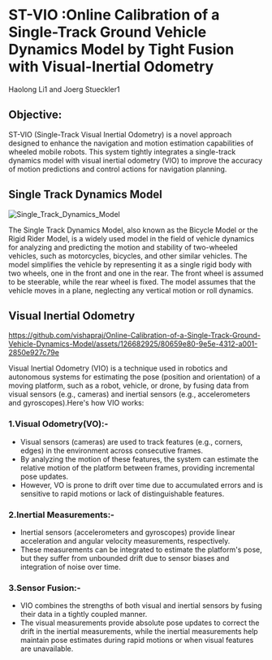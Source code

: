 # ST-VIO :Online Calibration of a Single-Track Ground Vehicle Dynamics Model by Tight Fusion with Visual-Inertial Odometry
Haolong Li1 and Joerg Stueckler1

## Objective:
ST-VIO (Single-Track Visual Inertial Odometry) is a novel approach designed to enhance the navigation and motion estimation capabilities of wheeled mobile robots. This system tightly integrates a single-track dynamics model with visual inertial odometry (VIO) to improve the accuracy of motion predictions and control actions for navigation planning.

## Single Track Dynamics Model

![Single_Track_Dynamics_Model](https://github.com/vishapraj/Online-Calibration-of-a-Single-Track-Ground-Vehicle-Dynamics-Model/assets/126682925/7508b2e4-5d7c-42f5-84bc-acdbb868214c)

The Single Track Dynamics Model, also known as the Bicycle Model or the Rigid Rider Model, is a widely used model in the field of vehicle dynamics for analyzing and predicting the motion and stability of two-wheeled vehicles, such as motorcycles, bicycles, and other similar vehicles.
The model simplifies the vehicle by representing it as a single rigid body with two wheels, one in the front and one in the rear. The front wheel is assumed to be steerable, while the rear wheel is fixed. The model assumes that the vehicle moves in a plane, neglecting any vertical motion or roll dynamics.

## Visual Inertial Odometry

https://github.com/vishapraj/Online-Calibration-of-a-Single-Track-Ground-Vehicle-Dynamics-Model/assets/126682925/80659e80-9e5e-4312-a001-2850e927c79e

Visual Inertial Odometry (VIO) is a technique used in robotics and autonomous systems for estimating the pose (position and orientation) of a moving platform, such as a robot, vehicle, or drone, by fusing data from visual sensors (e.g., cameras) and inertial sensors (e.g., accelerometers and gyroscopes).Here's how VIO works:
### 1.Visual Odometry(VO):-
* Visual sensors (cameras) are used to track features (e.g., corners, edges) in the environment across consecutive frames.
* By analyzing the motion of these features, the system can estimate the relative motion of the platform between frames, providing incremental pose updates.
* However, VO is prone to drift over time due to accumulated errors and is sensitive to rapid motions or lack of distinguishable features.
### 2.Inertial Measurements:-
* Inertial sensors (accelerometers and gyroscopes) provide linear acceleration and angular velocity measurements, respectively.
* These measurements can be integrated to estimate the platform's pose, but they suffer from unbounded drift due to sensor biases and integration of noise over time.
### 3.Sensor Fusion:-
* VIO combines the strengths of both visual and inertial sensors by fusing their data in a tightly coupled manner.
* The visual measurements provide absolute pose updates to correct the drift in the inertial measurements, while the inertial measurements help maintain pose estimates during rapid motions or when visual features are unavailable.
